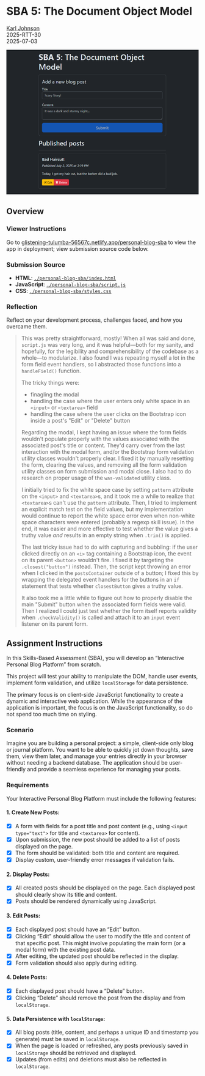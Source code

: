 # SBA 5: The Document Object Model

[Karl Johnson](https://github.com/hirekarl)  
2025-RTT-30  
<time datetime="2025-07-03">2025-07-03</time>  

![Preview of SBA 5 with one published blog post displayed.](./preview.png)

## Overview
### Viewer Instructions
Go to [glistening-tulumba-56567c.netlify.app/personal-blog-sba](https://glistening-tulumba-56567c.netlify.app/personal-blog-sba/) to view the app in deployment; view submission source code below.


### Submission Source
- **HTML**: [`./personal-blog-sba/index.html`](./personal-blog-sba/index.html)
- **JavaScript**: [`./personal-blog-sba/script.js`](./personal-blog-sba/script.js)
- **CSS**: [`./personal-blog-sba/styles.css`](./personal-blog-sba/styles.css)

### Reflection
Reflect on your development process, challenges faced, and how you overcame them.
> This was pretty straightforward, mostly! When all was said and done, `script.js` was very long, and it was helpful&mdash;both for my sanity, and hopefully, for the legibility and comprehensibility of the codebase as a whole&mdash;to modularize. I also found I was repeating myself a lot in the form field event handlers, so I abstracted those functions into a `handleField()` function.
> 
> The tricky things were:
> - finagling the modal
> - handling the case where the user enters only white space in an `<input>` or `<textarea>` field
> - handling the case where the user clicks on the Bootstrap icon inside a post's "Edit" or "Delete" button
>
> Regarding the modal, I kept having an issue where the form fields wouldn't populate properly with the values associated with the associated post's title or content. They'd carry over from the last interaction with the modal form, and/or the Bootstrap form validation utility classes wouldn't properly clear. I fixed it by manually resetting the form, clearing the values, and removing all the form validation utility classes on form submission and modal close. I also had to do research on proper usage of the `was-validated` utility class.
>
> I initially tried to fix the white space case by setting `pattern` attribute on the `<input>` and `<textarea>`s, and it took me a while to realize that `<textarea>`s can't use the `pattern` attribute. Then, I tried to implement an explicit match test on the field values, but my implementation would continue to report the white space error even when non-white space characters were entered (probably a regexp skill issue). In the end, it was easier and more effective to test whether the value gives a truthy value *and* results in an empty string when `.trim()` is applied.
>
> The last tricky issue had to do with capturing and bubbling: if the user clicked directly on an `<i>` tag containing a Bootstrap icon, the event on its parent `<button>` wouldn't fire. I fixed it by targeting the `.closest("button")` instead. Then, the script kept throwing an error when I clicked in the `postsContainer` outside of a button; I fixed this by wrapping the delegated event handlers for the buttons in an `if` statement that tests whether `closestButton` gives a truthy value.
>
> It also took me a little while to figure out how to properly disable the main "Submit" button when the associated form fields were valid. Then I realized I could just test whether the form itself reports validity when `.checkValidity()` is called and attach it to an `input` event listener on its parent form.

## Assignment Instructions
In this Skills-Based Assessment (SBA), you will develop an “Interactive Personal Blog Platform” from scratch.

This project will test your ability to manipulate the DOM, handle user events, implement form validation, and utilize `localStorage` for data persistence.

The primary focus is on client-side JavaScript functionality to create a dynamic and interactive web application. While the appearance of the application is important, the focus is on the JavaScript functionality, so do not spend too much time on styling.

### Scenario
Imagine you are building a personal project: a simple, client-side only blog or journal platform. You want to be able to quickly jot down thoughts, save them, view them later, and manage your entries directly in your browser without needing a backend database. The application should be user-friendly and provide a seamless experience for managing your posts.

### Requirements
Your Interactive Personal Blog Platform must include the following features:

#### 1. Create New Posts:
- [x] A form with fields for a post title and post content (e.g., using `<input type="text">` for title and `<textarea>` for content).
- [x] Upon submission, the new post should be added to a list of posts displayed on the page.
- [x] The form should be validated: both title and content are required.
- [x] Display custom, user-friendly error messages if validation fails.

#### 2. Display Posts:
- [x] All created posts should be displayed on the page. Each displayed post should clearly show its title and content.
- [x] Posts should be rendered dynamically using JavaScript.

#### 3. Edit Posts:
- [x] Each displayed post should have an “Edit” button.
- [x] Clicking “Edit” should allow the user to modify the title and content of that specific post. This might involve populating the main form (or a modal form) with the existing post data.
- [x] After editing, the updated post should be reflected in the display.
- [x] Form validation should also apply during editing.

#### 4. Delete Posts:
- [x] Each displayed post should have a “Delete” button.
- [x] Clicking “Delete” should remove the post from the display and from `localStorage`.

#### 5. Data Persistence with `localStorage`:
- [x] All blog posts (title, content, and perhaps a unique ID and timestamp you generate) must be saved in `localStorage`.
- [x] When the page is loaded or refreshed, any posts previously saved in `localStorage` should be retrieved and displayed.
- [x] Updates (from edits) and deletions must also be reflected in `localStorage`.